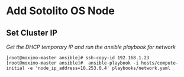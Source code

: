 # Add Sotolito OS Node

## Set Cluster IP

*Get the DHCP temporary IP and run the ansible playbook for network*
```
[root@moximo-master ansible]# ssh-copy-id 192.168.1.23
[root@moximo-master ansible]#  ansible-playbook -i hosts/compute-initial -e 'node_ip_address=10.253.0.4' playbooks/network.yaml 
```
